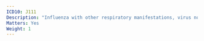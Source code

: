 ```yaml
---
ICD10: J111
Description: "Influenza with other respiratory manifestations, virus not identified"
Matters: Yes
Weight: 1
---
```

